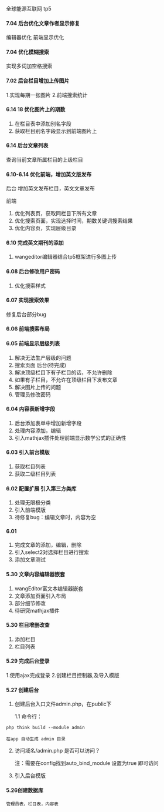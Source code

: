 全球能源互联网 tp5
#### 7.04 后台优化文章作者显示修复
编辑器优化
前端显示优化

#### 7.04 优化模糊搜索
实现多词加空格搜索

#### 7.02 后台栏目增加上传图片
1.实现每期一张图片
2.前端搜索统计

#### 6.14 18 优化图片上的期数
1. 在栏目表中添加别名字段
2. 获取栏目别名字段显示到前端图片上

#### 6.14 后台文章列表
查询当前文章所属栏目的上级栏目

#### 6.10-6.14 优化前端，增加英文版发布

后台
增加英文发布栏目，英文文章发布

前端
1. 优化列表页，获取同栏目下所有文章
2. 优化搜索页面，实现选择时间，期数关键词搜索结果
3. 优化内容页，实现层级目录

#### 6.10 完成英文期刊的添加
1. wangeditor编辑器结合tp5框架进行多图上传

#### 6.08 后台修改用户密码
1. 优化搜索样式

#### 6.07 实现搜索效果

修复后台部分bug

#### 6.06 前端搜索布局

#### 6.05 前端显示层级列表
1. 解决无法生产层级的问题
2. 搜索页面
后台(待完成)
1. 解决顶级栏目下有子栏目的话，不允许删除
2. 如果有子栏目，不允许在顶级栏目下发布文章
3. 解决图片上传的问题
4. 管理员修改密码

#### 6.04 内容表新增字段
1. 后台添加表单中增加新增字段
2. 处理内容添加，编辑
3. 引入mathjax插件处理前端显示数学公式的正确性

#### 6.03 引入前台模版
1. 获取栏目列表
2. 获取二级栏目列表

#### 6.02 配置扩展 引入第三方类库
1. 处理无限极分类
2. 引入前端模版
3. 待修复bug：编辑文章时，内容为空

#### 6.01
1. 完成文章的添加，编辑，删除
2. 引入select2对选择栏目进行搜索
3. 添加文章测试

#### 5.30 文章内容编辑器嵌套
1. wangEditor富文本编辑器嵌套
2. 文章添加页面引入布局
3. 部分细节修改
4. 待研究mathjax插件

#### 5.30 栏目增删改查

1. 添加栏目
2. 栏目列表

#### 5.29 完成后台登录

1.使用ajax完成登录
2.创建栏目控制器,及导入模版

#### 5.27 创建后台
1. 创建后台入口文件admin.php，在public下
 
	1.1 命令行：
```
php think build --module admin 
```
	在app 自动生成 admin 目录
2. 访问域名/admin.php 是否可以访问？
	
	注：需要在config找到auto_bind_module 设置为true 即可访问
3. 引入后台模版

#### 5.26创建数据库
	管理员表，栏目表，内容表

	
	
